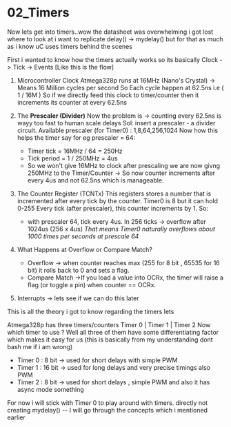# 02_Timers
Now lets get into timers..wow the datasheet was overwhelming i got lost where to look at i want to replicate delay() -> mydelay()
but for that as much as i know uC uses timers behind the scenes

First i wanted to know how the timers actually works so its basically 
Clock -> Tick -> Events  [Like this is the flow]
1. Microcontroller Clock
   Atmega328p runs at 16MHz (Nano's Crystal) -> Means 16 Million cycles per second
   So Each cycle happen at 62.5ns i.e ( 1 / 16M )
   So if we directly feed this clock to timer/counter then it increments its counter at every 62.5ns
2. The **Prescaler (Divider)**
   Now the problem is -> counting every 62.5ns is wayy too fast to human scale delays
   Sol: insert a prescaler - a divider circuit.
   Available prescaler (for Timer0) : 1,8,64,256,1024
   Now how this helps the timer say for eg prescaler = 64:
   - Timer tick = 16MHz / 64 = 250Hz 
   - Tick period = 1 / 250MHz = 4us
   - So we won't give 16MHz to clock after prescaling we are now givng 250MHz to the Timer/Counter -> So now counter increments after every 4us and not 62.5ns which is manageable.
3. The Counter Register (TCNTx)
    This registers stores a number that is incremented after every tick by the counter. Timer0 is 8 but it can hold 0-255 
    Every tick (after prescaler), this counter increments by 1.
    So:
    - with prescaler 64, tick every 4us. In 256 ticks -> overflow after 1024us (256 x 4us)
    *That means Timer0 naturally overflows about 1000 times per seconds at prescale 64*
4. What Happens at Overflow or Compare Match?
     - Overflow -> when counter reaches max (255 for 8 bit , 65535 for 16 bit) it rolls back to 0 and sets a flag.
     - Compare Match ->If you load a value into OCRx, the timer will raise a flag (or toggle a pin) when counter == OCRx.  

5. Interrupts -> lets see if we can do this later

This is all the theory i got to know regarding the timers lets 

Atmega328p has three timers/counters 
Timer 0 | Timer 1 | Timer 2
Now which timer to use ? Well all three of them have some differentiating factor which makes it easy for us (this is basically from my understanding dont bash me if i am wrong)
- Timer 0 : 8 bit -> used for short delays  with simple PWM
- Timer 1 : 16 bit -> used for long delays and very precise timings also PWM
- Timer 2 : 8 bit -> used for short delays , simple PWM and also it has async mode something

For now i will stick with Timer 0 to play around with timers.
directly not creating mydelay() -- I will go through the concepts which i mentioned earlier

#
